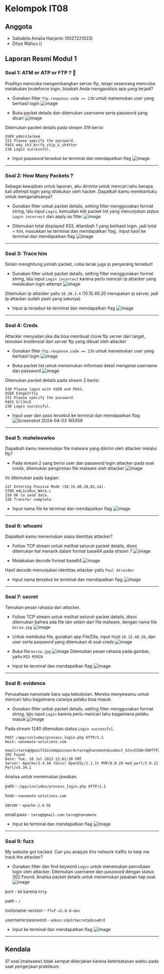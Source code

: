 # **Kelompok IT08**

## Anggota

- Salsabila Amalia Harjanto (5027221023)
- Ditya Wahyu ()

## Laporan Resmi Modul 1

### Soal 1: ATM or ATP or FTP ? 🤔
Pradityo mencoba mengembangkan server ftp, tetapi seseorang mencoba melakukan bruteforce login, bisakah Anda menganalisis apa yang terjadi?

- Gunakan filter `ftp.response.code == 230` untuk menemukan user yang berhasil login
![image](https://github.com/Salsabila2609/Jarkom-Modul-1-2024-IT08/assets/128382995/8e504fda-bae3-4a24-936c-7eaf58ff68d1)

- Buka packet details dan ditemukan username serta password yang dicari
![image](https://github.com/Salsabila2609/Jarkom-Modul-1-2024-IT08/assets/128382995/87fda6be-3e92-4fa9-8aa4-aab7a6f1ae51)

Ditemukan packet details pada stream 319 berisi:
```
USER adminJarkom
331 Please specify the password.
PASS m4y_th3_Kn!fe_ch1p_&_sh4tter
230 Login successful.
```
- Input password tersebut ke terminal dan mendapatkan flag
![image](https://github.com/Salsabila2609/Jarkom-Modul-1-2024-IT08/assets/128382995/9d779c9b-0e70-42c9-8092-af364d43ab16)

---

### Soal 2: How Many Packets ?
Sebagai kewajiban untuk laporan, aku diminta untuk mencari tahu berapa kali attempt login yang dilakukan oleh hacker. Dapatkah kamu membantuku untuk menganalisanya?

- Gunakan filter untuk packet details, setting filter menggunakan format string, lalu input `Login`, kemudian klik packet list yang menunjukan status `Login incorrect` dan apply as filter
![image](https://github.com/Salsabila2609/Jarkom-Modul-1-2024-IT08/assets/128382995/859621d7-4516-48c3-a872-229d232d72ae)

- Ditemukan total displayed 933, ditambah 1 yang berhasil login, jadi total = `934`, masukkan ke terminal dan mendapatkan flag.. Input hasil ke terminal dan mendapatkan flag
![image](https://github.com/Salsabila2609/Jarkom-Modul-1-2024-IT08/assets/128382995/7266d39f-b0c1-4e55-8494-daf91b1afeca)

---

### Soal 3: Trace him
Selain menghitung jumlah packet, coba lacak juga ip penyerang tersebut!

- Gunakan filter untuk packet details, setting filter menggunakan format string, lalu input `Login incorrect` karena perlu mencari ip attacker yang melakukan login attempt
![image](https://github.com/Salsabila2609/Jarkom-Modul-1-2024-IT08/assets/128382995/0c116008-487b-44f3-847b-e0c242ae025e)

Ditemukan ip attacker yaitu `10.30.3.4` (10.15.40.20 merupakan ip server, jadi ip attacker sudah pasti yang satunya)

- Input ip tersebut ke terminal dan mendapatkan flag
![image](https://github.com/Salsabila2609/Jarkom-Modul-1-2024-IT08/assets/128382995/aab40a5d-00db-468a-bb32-556ecf351f8c)

---

### Soal 4: Creds
Attacker menyadari jika dia bisa membuat clone ftp server dari target, temukan kredensial dari server ftp yang dibuat oleh attacker

- Gunakan filter `ftp.response.code == 230` untuk menemukan user yang berhasil login
![image](https://github.com/Salsabila2609/Jarkom-Modul-1-2024-IT08/assets/128382995/cc2f6ef3-d83f-45e1-9028-f610ea9a80cd)

- Buka packet list untuk menemukan informasi detail mengenai username dan password
![image](https://github.com/Salsabila2609/Jarkom-Modul-1-2024-IT08/assets/128382995/eb54d946-a470-4024-9f1e-bf7f5ef49a7d)

Ditemukan packet details pada stream 2 berisi:
```
530 Please login with USER and PASS.
USER h3ngk3rTzy
331 Please specify the password.
PASS S!l3ncE
230 Login successful.
```
- Input user dan pass tersebut ke terminal dan mendapatkan flag
![Screenshot 2024-04-03 165358](https://github.com/Salsabila2609/Jarkom-Modul-1-2024-IT08/assets/128382995/c688c3b7-847d-4cc4-800e-ff3b7290281a)

---

### Soal 5: malwleowleo
Dapatkah kamu menemukan file malware yang dikirim oleh attacker melalui ftp?

- Pada stream 2 yang berisi user dan password login attacker pada soal creds, ditemukan pengiriman file malware oleh attacker
![image](https://github.com/Salsabila2609/Jarkom-Modul-1-2024-IT08/assets/128382995/91bd9930-6a38-4d44-8c16-bd637bf7d491)

Ini ditemukan pada bagian:
```
227 Entering Passive Mode (10,15,40,20,82,14).
STOR m4L1c10us_W4re.c
150 Ok to send data.
226 Transfer complete.
```
- Input nama file ke terminal dan mendapatkan flag
![image](https://github.com/Salsabila2609/Jarkom-Modul-1-2024-IT08/assets/128382995/6ac7ed59-5f04-48fc-84e2-b07f0be957e9)

---

### Soal 6: whoami
Dapatkah kamu menemukan siapa identitas attacker?

- Follow TCP stream untuk melihat seluruh packet details, disini ditemukan hal menarik dalam format base64 pada stream 7
![image](https://github.com/Salsabila2609/Jarkom-Modul-1-2024-IT08/assets/128382995/56630c89-1c51-4abb-86d8-7aca6d56ca29)

- Melakukan decode format base64
![image](https://github.com/Salsabila2609/Jarkom-Modul-1-2024-IT08/assets/128382995/4bc53aa3-6f7f-40bf-97f6-cd9da2c1526d)

Hasil decode menunjukan identitas attacker yaitu `Paul Atreides`
- Input nama tersebut ke terminal dan mendapatkan flag
![image](https://github.com/Salsabila2609/Jarkom-Modul-1-2024-IT08/assets/128382995/25d0a5d3-a81b-48ef-9c6f-b99affe1dfe9)

---

### Soal 7: secret
Temukan pesan rahasia dari attacker.

- Follow TCP stream untuk melihat seluruh packet details, disini ditemukan bahwa ada file lain selain dari file malware, dengan nama file `mirza.jpg`
![image](https://github.com/Salsabila2609/Jarkom-Modul-1-2024-IT08/assets/128382995/e2332f2f-29a8-4006-9cac-0e5965f3b3ad)

- Untuk membuka file, gunakan app FileZilla, input host `10.15.40.20`, dan user serta password yang ditemukan di soal creds
![image](https://github.com/Salsabila2609/Jarkom-Modul-1-2024-IT08/assets/128382995/3f90f011-8f38-4513-84ab-dad66911ba42)

- Buka file `mirza.jpg`
![image](https://github.com/Salsabila2609/Jarkom-Modul-1-2024-IT08/assets/128382995/46c2a8a1-b2df-490e-8b15-bd28793b0335)
Ditemukan pesan rahasia pada gambar, yaitu `MIO MIRZA`

- Input ke terminal dan mendapatkan flag
![image](https://github.com/Salsabila2609/Jarkom-Modul-1-2024-IT08/assets/128382995/86555b49-e6cf-4a11-ab20-b910e1c09788)

---

### Soal 8: evidence
Perusahaan nanomate baru saja kebobolan. Mereka menyewamu untuk mencari tahu bagaimana caranya pelaku bisa masuk.

- Gunakan filter untuk packet details, setting filter menggunakan format string, lalu input `Login` karena perlu mencari tahu bagaimana pelaku masuk
![image](https://github.com/Salsabila2609/Jarkom-Modul-1-2024-IT08/assets/128382995/7c002aa5-0508-415b-b5c0-eed15a2240ad)

Pada stream 1240 ditemukan status `Login successful`. 
```
POST /app/includes/process_login.php HTTP/1.1
Host: nanomate-solutions.com

email=tareq@gmail%2ecom&password=tareq@nanomate&submit_btn=SIGN+INHTTP/1.1 302 Found
Date: Tue, 18 Jul 2023 22:01:38 GMT
Server: Apache/2.4.56 (Unix) OpenSSL/1.1.1t PHP/8.0.28 mod_perl/2.0.12 Perl/v5.34.1
```
Analisa untuk menemukan jawaban.

path - `/app/includes/process_login.php HTTP/1.1`

host - `nanomate-solutions.com`

server - `apache-2.4.56`

email:pass - `tareq@gmail.com:tareq@nanomate`

- Input ke terminal dan mendapatkan flag
![image](https://github.com/Salsabila2609/Jarkom-Modul-1-IT08-2024/assets/128382995/7fe1a40d-bd32-4c80-b517-3c63cd2f1499)

---

### Soal 9: fuzz
My website got hacked. Can you analyze this network traffic to help me track the attacker?

- Gunakan filter dan find keyword `Login` untuk menemukan percobaan login oleh attacker.
Ditemukan username dan password dengan status 302 Found. Analisa packet details untuk menemukan jawaban tiap soal.
![image](https://github.com/Salsabila2609/Jarkom-Modul-1-2024-IT08/assets/128382995/bc5de804-a346-4961-9bbb-151365d6f1a0)

port - `80` karena `http`

path - `/`

toolsname-version - `ffuf-v2.0.0-dev`

username:password - `admin:sUp3rSecretp@ssw0rd`

- Input ke terminal dan mendapatkan flag
![image](https://github.com/Salsabila2609/Jarkom-Modul-1-2024-IT08/assets/128382995/56cbf488-195d-4c02-9348-119ec7586ada)

---

## Kendala
S1 soal (malwaew) tidak sempat dikerjakan karena keterbatasan waktu pada saat pengerjaan praktikum.

